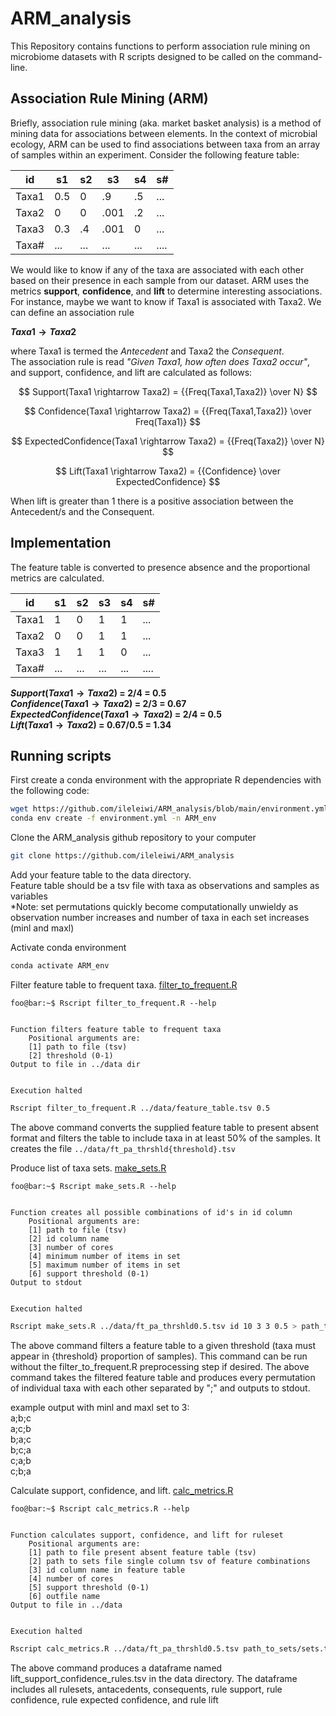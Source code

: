 # ARM_analysis
This Repository contains functions to perform association rule mining on microbiome datasets with R scripts designed to be called on the command-line.

## Association Rule Mining (ARM)
Briefly, association rule mining (aka. market basket analysis)  is a method of mining data for associations between elements. In the context of microbial ecology, ARM can be used to find associations between taxa from an array of samples within an experiment. Consider the following feature table:

| id    | s1  | s2  | s3   | s4  | s#   |
|-------|-----|-----|------|-----|------|
| Taxa1 | 0.5 | 0   | .9   | .5  | ...  |
| Taxa2 | 0   | 0   | .001 | .2  | ...  |
| Taxa3 | 0.3 | .4  | .001 | 0   | ...  |
| Taxa# | ... | ... | ...  | ... | .... |

We would like to know if any of the taxa are associated with each other based on their presence in each sample from our dataset.
ARM uses the metrics **support**, **confidence**, and **lift** to determine interesting associations. For instance, maybe we want to know if Taxa1 is associated with Taxa2.
We can define an association rule

**$Taxa1 \rightarrow Taxa2$**

where Taxa1 is termed the *Antecedent* and Taxa2 the *Consequent*. <br />
The association rule is read *"Given Taxa1, how often does Taxa2 occur"*, and support, confidence, and lift are calculated as follows:

$$ Support(Taxa1 \rightarrow Taxa2) = {{Freq(Taxa1,Taxa2)} \over N} $$

$$ Confidence(Taxa1 \rightarrow Taxa2) = {{Freq(Taxa1,Taxa2)} \over Freq(Taxa1)} $$

$$ ExpectedConfidence(Taxa1 \rightarrow Taxa2) = {{Freq(Taxa2)} \over N} $$

$$ Lift(Taxa1 \rightarrow Taxa2) = {{Confidence} \over ExpectedConfidence} $$

When lift is greater than 1 there is a positive association between the Antecedent/s and the Consequent.

## Implementation  
The feature table is converted to presence absence and the proportional metrics are calculated.

| id    | s1  | s2  | s3  | s4  | s#   |
|-------|-----|-----|-----|-----|------|
| Taxa1 | 1   | 0   | 1   | 1   | ...  |
| Taxa2 | 0   | 0   | 1   | 1   | ...  |
| Taxa3 | 1   | 1   | 1   | 0   | ...  |
| Taxa# | ... | ... | ... | ... | .... |

**$Support(Taxa1 \rightarrow Taxa2)$ = 2/4 = 0.5** <br />
**$Confidence(Taxa1 \rightarrow Taxa2)$ = 2/3 = 0.67** <br />
**$ExpectedConfidence(Taxa1 \rightarrow Taxa2)$ = 2/4 = 0.5** <br />
**$Lift(Taxa1 \rightarrow Taxa2)$ = 0.67/0.5 = 1.34**

## Running scripts
First create a conda environment with the appropriate R dependencies with the following code:
```bash
wget https://github.com/ileleiwi/ARM_analysis/blob/main/environment.yml
conda env create -f environment.yml -n ARM_env
```

Clone the ARM_analysis github repository to your computer
```bash
git clone https://github.com/ileleiwi/ARM_analysis
```
Add your feature table to the data directory.<br />
Feature table should be a tsv file with taxa as observations and samples as variables<br />
*Note: set permutations quickly become computationally unwieldy as observation number increases and number of taxa in each set increases (minl and maxl)

Activate conda environment
```bash
conda activate ARM_env
```

Filter feature table to frequent taxa. [filter_to_frequent.R](/scripts/filter_to_frequent.R)
```console
foo@bar:~$ Rscript filter_to_frequent.R --help


Function filters feature table to frequent taxa
	Positional arguments are:
	[1] path to file (tsv)
	[2] threshold (0-1)
Output to file in ../data dir


Execution halted
```
```bash
Rscript filter_to_frequent.R ../data/feature_table.tsv 0.5
```
The above command converts the supplied feature table to present absent format and filters the table to include taxa in at least 50% of the samples. It creates the file `../data/ft_pa_thrshld{threshold}.tsv`

Produce list of taxa sets. [make_sets.R](/scripts/make_sets.R)
```console
foo@bar:~$ Rscript make_sets.R --help


Function creates all possible combinations of id's in id column
	Positional arguments are:
	[1] path to file (tsv)
	[2] id column name
	[3] number of cores
	[4] minimum number of items in set
	[5] maximum number of items in set
	[6] support threshold (0-1)
Output to stdout


Execution halted

```
```bash
Rscript make_sets.R ../data/ft_pa_thrshld0.5.tsv id 10 3 3 0.5 > path_to_sets/sets.txt
```
The above command filters a feature table to a given threshold (taxa must appear in {threshold} proportion of samples). This command can be run without the filter_to_frequent.R preprocessing step if desired. The above command takes the filtered feature table and produces every permutation of individual taxa with each other separated by ";" and outputs to stdout.<br />

example output with minl and maxl set to 3:<br />
a;b;c<br />
a;c;b<br />
b;a;c<br />
b;c;a<br />
c;a;b<br />
c;b;a<br />

Calculate support, confidence, and lift. [calc_metrics.R](/scripts/calc_metrics.R)
```console
foo@bar:~$ Rscript calc_metrics.R --help


Function calculates support, confidence, and lift for ruleset
	Positional arguments are:
	[1] path to file present absent feature table (tsv)
	[2] path to sets file single column tsv of feature combinations
	[3] id column name in feature table
	[4] number of cores
	[5] support threshold (0-1)
	[6] outfile name
Output to file in ../data


Execution halted

```
```bash
Rscript calc_metrics.R ../data/ft_pa_thrshld0.5.tsv path_to_sets/sets.txt id 10 0.5 lift_support_confidence_rules.tsv
```
The above command produces a dataframe named lift_support_confidence_rules.tsv in the data directory. The dataframe includes all rulesets, antacedents, consequents, rule support, rule confidence, rule expected confidence, and rule lift


